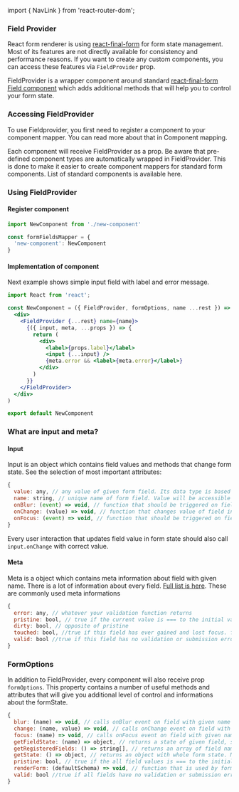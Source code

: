 import { NavLink } from 'react-router-dom';

### Field Provider

React form renderer is using [react-final-form](https://github.com/final-form/react-final-form) for form state management.
Most of its features are not directly available for consistency and performance reasons. If you want to create any custom
components, you can access these features via `FieldProvider` prop.

FieldProvider is a wrapper component around standard
[react-final-form Field component](https://final-form.org/docs/react-final-form/api/Field)
which adds additional methods that will help you to control your form state.

### Accessing FieldProvider

To use Fieldprovider, you first need to register a component to your component mapper.
You can read more about that in <NavLink to="/renderer/component-mapping">Component mapping</NavLink>.

Each component will receive FieldProvider as a prop. Be aware that pre-defined component types are
automatically wrapped in FieldProvider. This is done to make it easier to create component mappers for
standard form components. List of standard components is available <NavLink to="/renderer/component-api">here</NavLink>.

### Using FieldProvider

#### Register component

```jsx
import NewComponent from './new-component'

const formFieldsMapper = {
  'new-component': NewComponent
}
```

#### Implementation of component

Next example shows simple input field with label and error message.

```jsx
import React from 'react';

const NewComponent = ({ FieldProvider, formOptions, name ...rest }) => (
  <div>
    <FieldProvider {...rest} name={name}>
      {({ input, meta, ...props }) => {
        return (
          <div>
            <label>{props.label}</label>
            <input {...input} />
            {meta.error && <label>{meta.error}</label>}
          </div>
        )
      }}
    </FieldProvider>
  </div>
)

export default NewComponent
```

### What are input and meta?

#### Input

Input is an object which contains field values and methods that change form state. See the selection of most important attributes:

```jsx
{
  value: any, // any value of given form field. Its data type is based on field data type
  name: string, // unique name of form field. Value will be accessible under this key in form state
  onBlur: (event) => void, // function that should be triggered on field blur event
  onChange: (value) => void, // function that changes value of field in formState. Should be called whenever you want to change value of field
  onFocus: (event) => void, // function that should be triggered on field focus event
}
```

Every user interaction that updates field value in form state should also call `input.onChange` with correct value.

#### Meta

Meta is a object which contains meta information about field with given name. There is a lot of information about every field.
[Full list is here](https://final-form.org/docs/react-final-form/types/FieldRenderProps#metaactive). These are commonly used meta informations
```jsx
{
  error: any, // whatever your validation function returns
  pristine: bool, // true if the current value is === to the initial value, false if the values are !==.
  dirty: bool, // opposite of pristine
  touched: bool, //true if this field has ever gained and lost focus. false otherwise. Useful for knowing when to display error messages.
  valid: bool //true if this field has no validation or submission errors. false otherwise.
}
```

### FormOptions

In addition to FieldProvider, every component will also receive prop `formOptions`.
This property contains a number of useful methods and attributes that will give you additional level of control
and informations about the formState.

```jsx
{
  blur: (name) => void, // calls onBlur event on field with given name
  change: (name, value) => void, // calls onChange event on field with given name
  focus: (name) => void, // calls onFocus event on field with given name
  getFieldState: (name) => object, // returns a state of given field, state contains input and meta information of field
  getRegisteredFields: () => string[], // returns an array of field names that are rendered in DOM
  getState: () => object, // returns an object with whole form state. More info https://final-form.org/docs/final-form/types/FormState
  pristine: bool, // true if the all field values is === to the initial values, false if the values are !==.
  renderForm: (defaultSchema) => void, // function that is used by form renderer to render form fields defined by defaultSchema; can be used for schema nesting
  valid: bool //true if all fields have no validation or submission errors. false otherwise.
}
```
